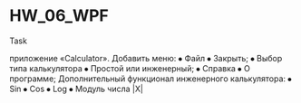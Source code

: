 # HW_06_WPF

Task

приложение «Calculator».
Добавить меню:
⦁	Файл
⦁	Закрыть;
⦁	Выбор типа калькулятора
⦁	Простой или инженерный;
⦁	Справка
⦁	О программе;
Дополнительный функционал инженерного калькулятора:
⦁	Sin
⦁	Cos
⦁	Log
⦁	Модуль числа |X|
